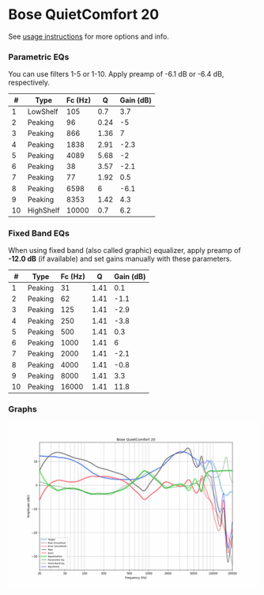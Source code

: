 # Bose QuietComfort 20
See [usage instructions](https://github.com/jaakkopasanen/AutoEq#usage) for more options and info.

### Parametric EQs
You can use filters 1-5 or 1-10. Apply preamp of -6.1 dB or -6.4 dB, respectively.

|   # | Type      |   Fc (Hz) |    Q |   Gain (dB) |
|-----|-----------|-----------|------|-------------|
|   1 | LowShelf  |       105 | 0.7  |         3.7 |
|   2 | Peaking   |        96 | 0.24 |        -5   |
|   3 | Peaking   |       866 | 1.36 |         7   |
|   4 | Peaking   |      1838 | 2.91 |        -2.3 |
|   5 | Peaking   |      4089 | 5.68 |        -2   |
|   6 | Peaking   |        38 | 3.57 |        -2.1 |
|   7 | Peaking   |        77 | 1.92 |         0.5 |
|   8 | Peaking   |      6598 | 6    |        -6.1 |
|   9 | Peaking   |      8353 | 1.42 |         4.3 |
|  10 | HighShelf |     10000 | 0.7  |         6.2 |

### Fixed Band EQs
When using fixed band (also called graphic) equalizer, apply preamp of **-12.0 dB** (if available) and set gains manually with these parameters.

|   # | Type    |   Fc (Hz) |    Q |   Gain (dB) |
|-----|---------|-----------|------|-------------|
|   1 | Peaking |        31 | 1.41 |         0.1 |
|   2 | Peaking |        62 | 1.41 |        -1.1 |
|   3 | Peaking |       125 | 1.41 |        -2.9 |
|   4 | Peaking |       250 | 1.41 |        -3.8 |
|   5 | Peaking |       500 | 1.41 |         0.3 |
|   6 | Peaking |      1000 | 1.41 |         6   |
|   7 | Peaking |      2000 | 1.41 |        -2.1 |
|   8 | Peaking |      4000 | 1.41 |        -0.8 |
|   9 | Peaking |      8000 | 1.41 |         3.3 |
|  10 | Peaking |     16000 | 1.41 |        11.8 |

### Graphs
![](./Bose%20QuietComfort%2020.png)
